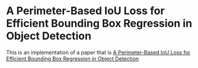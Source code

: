 # A Perimeter-Based IoU Loss for Efficient Bounding Box Regression in Object Detection
This is an implementation of a paper that is [A Perimeter-Based IoU Loss for Efficient Bounding Box Regression in Object Detection](https://www.dbpia.co.kr/journal/articleDetail?nodeId=NODE10594630)


